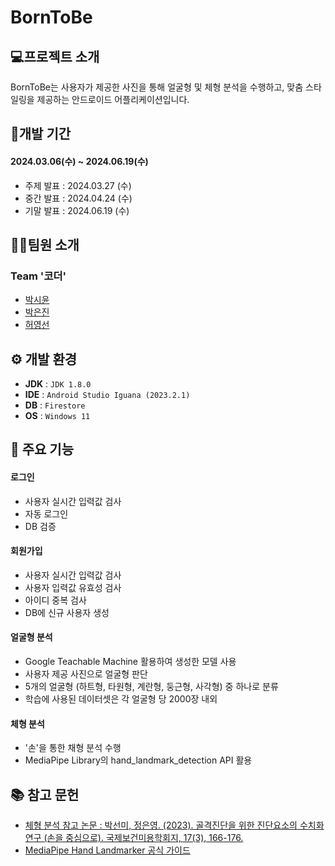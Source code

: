 # BornToBe
## 💻프로젝트 소개
BornToBe는 사용자가 제공한 사진을 통해 얼굴형 및 체형 분석을 수행하고, 맞춤 스타일링을 제공하는 안드로이드 어플리케이션입니다.


## 📆개발 기간
#### 2024.03.06(수) ~ 2024.06.19(수)
+ 주제 발표 : 2024.03.27 (수)
+ 중간 발표 : 2024.04.24 (수)
+ 기말 발표 : 2024.06.19 (수)

## 👩‍💻팀원 소개
### Team '코더'
+ <a href="https://github.com/seeize">박시윤</a>
+ <a href="https://github.com/eunjinpark385">박은진</a>
+ <a href="https://github.com/heoyoungsun33">허영선</a>

## ⚙️ 개발 환경
+ **JDK** : `JDK 1.8.0`
+ **IDE** : `Android Studio Iguana (2023.2.1)`
+ **DB** : `Firestore`
+ **OS** : `Windows 11`

## 📌 주요 기능
#### 로그인
- 사용자 실시간 입력값 검사
- 자동 로그인
- DB 검증

#### 회원가입
- 사용자 실시간 입력값 검사
- 사용자 입력값 유효성 검사
- 아이디 중복 검사
- DB에 신규 사용자 생성

#### 얼굴형 분석
- Google Teachable Machine 활용하여 생성한 모델 사용
- 사용자 제공 사진으로 얼굴형 판단
- 5개의 얼굴형 (하트형, 타원형, 계란형, 둥근형, 사각형) 중 하나로 분류
- 학습에 사용된 데이터셋은 각 얼굴형 당 2000장 내외

#### 체형 분석
- '손'을 통한 채형 분석 수행
- MediaPipe Library의 hand_landmark_detection API 활용

## 📚 참고 문헌
- <a href="https://www.dbpia.co.kr/journal/articleDetail?nodeId=NODE11788126">체형 분석 참고 논문 : 박선미, 정은영. (2023). 골격진단을 위한 진단요소의 수치화 연구 (손을 중심으로). 국제보건미용학회지, 17(3), 166-176.</a>
- <a href = "https://ai.google.dev/edge/mediapipe/solutions/vision/hand_landmarker/android?hl=ko&_gl=1*1ub3r6f*_up*MQ..*_ga*MjA0MjIzMDQ2Ny4xNzE3OTI3NTg1*_ga_P1DBVKWT6V*MTcxNzkyNzU4NS4xLjAuMTcxNzkyNzU4NS4wLjAuMTM3MTM1MjMwNw.."> MediaPipe Hand Landmarker 공식 가이드 </a>
